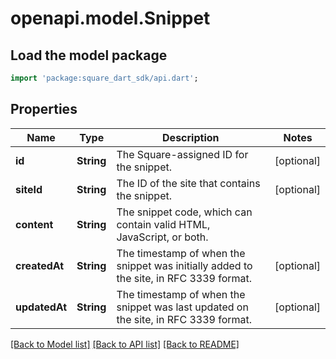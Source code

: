 # openapi.model.Snippet

## Load the model package
```dart
import 'package:square_dart_sdk/api.dart';
```

## Properties
Name | Type | Description | Notes
------------ | ------------- | ------------- | -------------
**id** | **String** | The Square-assigned ID for the snippet. | [optional] 
**siteId** | **String** | The ID of the site that contains the snippet. | [optional] 
**content** | **String** | The snippet code, which can contain valid HTML, JavaScript, or both. | 
**createdAt** | **String** | The timestamp of when the snippet was initially added to the site, in RFC 3339 format. | [optional] 
**updatedAt** | **String** | The timestamp of when the snippet was last updated on the site, in RFC 3339 format. | [optional] 

[[Back to Model list]](../README.md#documentation-for-models) [[Back to API list]](../README.md#documentation-for-api-endpoints) [[Back to README]](../README.md)


